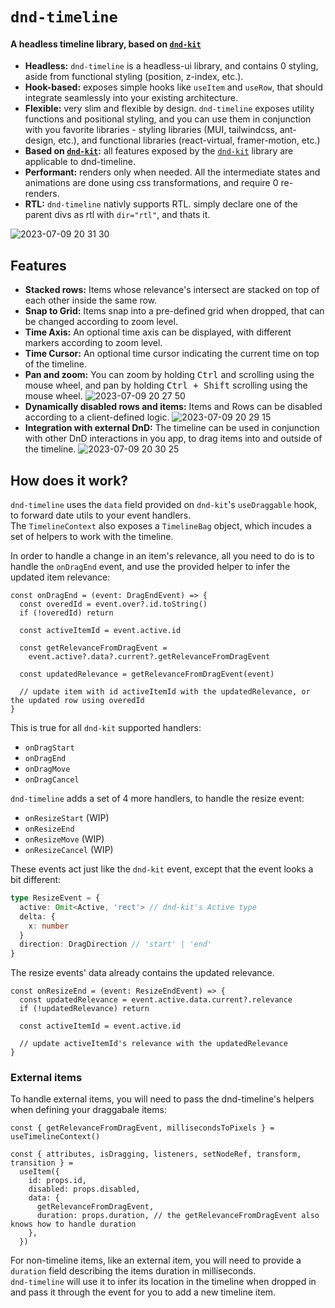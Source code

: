 # `dnd-timeline`

#### A headless timeline library, based on [`dnd-kit`](https://docs.dndkit.com/)

- **Headless:** `dnd-timeline` is a headless-ui library, and contains 0 styling, aside from functional styling (position, z-index, etc.).
- **Hook-based:** exposes simple hooks like `useItem` and `useRow`, that should integrate seamlessly into your existing architecture.
- **Flexible:** very slim and flexible by design. `dnd-timeline` exposes utility functions and positional styling, and you can use them in conjunction with you favorite libraries - styling libraries (MUI, tailwindcss, ant-design, etc.), and functional libraries (react-virtual, framer-motion, etc.)
- **Based on [`dnd-kit`](https://docs.dndkit.com/):** all features exposed by the [`dnd-kit`](https://docs.dndkit.com/) library are applicable to dnd-timeline.
- **Performant:** renders only when needed. All the intermediate states and animations are done using css transformations, and require 0 re-renders.
- **RTL:** `dnd-timeline` nativly supports RTL. simply declare one of the parent divs as rtl with `dir="rtl"`, and thats it.
  
![2023-07-09 20 31 30](https://github.com/samuelarbibe/dnd-timeline/assets/38098325/d5be60a3-d06f-4950-8db6-ff78fffbce88)

## Features

- **Stacked rows:** Items whose relevance's intersect are stacked on top of each other inside the same row.
- **Snap to Grid:** Items snap into a pre-defined grid when dropped, that can be changed according to zoom level.
- **Time Axis:** An optional time axis can be displayed, with different markers according to zoom level.
- **Time Cursor:** An optional time cursor indicating the current time on top of the timeline.
- **Pan and zoom:** You can zoom by holding <kbd>Ctrl</kbd> and scrolling using the mouse wheel, and pan by holding <kbd>Ctrl + Shift</kbd> scrolling using the mouse wheel.
  ![2023-07-09 20 27 50](https://github.com/samuelarbibe/dnd-timeline/assets/38098325/b94f870b-5d32-4099-92f7-a1a236dbf7b1)
- **Dynamically disabled rows and items:** Items and Rows can be disabled according to a client-defined logic.
  ![2023-07-09 20 29 15](https://github.com/samuelarbibe/dnd-timeline/assets/38098325/a21f3afc-d075-448a-8fb7-fb445351b9f5)
- **Integration with external DnD:** The timeline can be used in conjunction with other DnD interactions in you app, to drag items into and outside of the timeline.
  ![2023-07-09 20 30 25](https://github.com/samuelarbibe/dnd-timeline/assets/38098325/bd354d06-415a-4561-9476-1b9b8463cdd1)

## How does it work?

`dnd-timeline` uses the `data` field provided on `dnd-kit`'s `useDraggable` hook, to forward date utils to your event handlers.  
The `TimelineContext` also exposes a `TimelineBag` object, which incudes a set of helpers to work with the timeline.

In order to handle a change in an item's relevance, all you need to do is to handle the `onDragEnd` event, and use the provided helper to infer the updated item relevance:

```tsx
const onDragEnd = (event: DragEndEvent) => {
  const overedId = event.over?.id.toString()
  if (!overedId) return

  const activeItemId = event.active.id

  const getRelevanceFromDragEvent =
    event.active?.data?.current?.getRelevanceFromDragEvent

  const updatedRelevance = getRelevanceFromDragEvent(event)

  // update item with id activeItemId with the updatedRelevance, or the updated row using overedId
}
```

This is true for all `dnd-kit` supported handlers:

- `onDragStart`
- `onDragEnd`
- `onDragMove`
- `onDragCancel`

`dnd-timeline` adds a set of 4 more handlers, to handle the resize event:

- `onResizeStart` (WIP)
- `onResizeEnd`
- `onResizeMove` (WIP)
- `onResizeCancel` (WIP)

These events act just like the `dnd-kit` event, except that the event looks a bit different:

```ts
type ResizeEvent = {
  active: Omit<Active, 'rect'> // dnd-kit's Active type
  delta: {
    x: number
  }
  direction: DragDirection // 'start' | 'end'
}
```

The resize events' data already contains the updated relevance.

```tsx
const onResizeEnd = (event: ResizeEndEvent) => {
  const updatedRelevance = event.active.data.current?.relevance
  if (!updatedRelevance) return

  const activeItemId = event.active.id

  // update activeItemId's relevance with the updatedRelevance
}
```

### External items

To handle external items, you will need to pass the dnd-timeline's helpers when defining your draggabale items:

```tsx
const { getRelevanceFromDragEvent, millisecondsToPixels } = useTimelineContext()

const { attributes, isDragging, listeners, setNodeRef, transform, transition } =
  useItem({
    id: props.id,
    disabled: props.disabled,
    data: {
      getRelevanceFromDragEvent,
      duration: props.duration, // the getRelevanceFromDragEvent also knows how to handle duration
    },
  })
```

For non-timeline items, like an external item, you will need to provide a `duration` field describing the items duration in milliseconds.  
`dnd-timeline` will use it to infer its location in the timeline when dropped in and pass it through the event for you to add a new timeline item.
